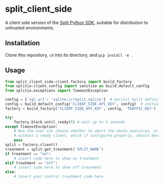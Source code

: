 # split_client_side

A client side version of the [Split Python SDK](https://github.com/splitio/python-client),
suitable for distribution to untrusted environments.

## Installation

Clone this repository, `cd` into its directory, and `pip install -e .`

## Usage

```python
from split_client_side.client.factory import build_factory
from splitio.client.config import sanitize as build_default_config
from splitio.exceptions import TimeoutException

config = {'sql.url': 'sqlite:///split.sqlite'}  # persist Split definitions in a SQLite DB
config = build_default_config('CLIENT_SIDE_API_KEY', config)  # initialize with a client side API key
factory = build_factory('CLIENT_SIDE_API_KEY', config, 'TRAFFIC_KEY')  # factory and associated clients are bound to a single key

try:
    factory.block_until_ready(5) # wait up to 5 seconds
except TimeoutException:
    # Now the user can choose whether to abort the whole execution, or just keep going
    # without a ready client, which if configured properly, should become ready at some point.
    pass
split = factory.client()
treatment = split.get_treatment('SPLIT_NAME')
if treatment == "on": 
    # insert code here to show on treatment
elif treatment == "off":
    # insert code here to show off treatment
else:
    # insert your control treatment code here
```
